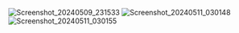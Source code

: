 ![Screenshot_20240509_231533](https://github.com/Anuragroyan/weatherApp-droid/assets/38952781/0b86bb52-6547-4e15-ba42-36b9b70386a2)
![Screenshot_20240511_030148](https://github.com/Anuragroyan/weatherApp-droid/assets/38952781/cbaa8053-6206-4ffe-9f9b-2a46a90f581d)
![Screenshot_20240511_030155](https://github.com/Anuragroyan/weatherApp-droid/assets/38952781/f11ffb18-8166-4a06-aeb4-eb53ff6a00e5)
